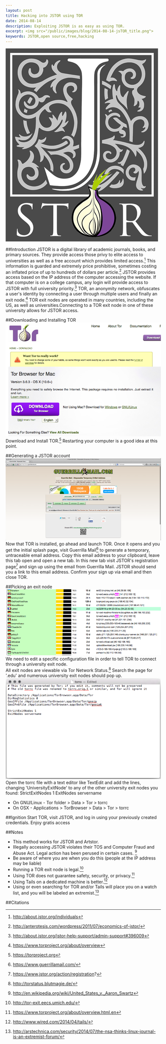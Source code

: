 ```yaml
---
layout: post
title: Hacking into JSTOR using TOR
date: 2014-08-14
description: Exploiting JSTOR is as easy as using TOR.
excerpt: <img src="/public/images/blog/2014-08-14-jsTOR_title.png">
keywords: JSTOR,open source,free,hacking
---
```



![JSTOR](/public/images/blog/2014-08-14-jsTOR_1.png "jsTOR")

##Introduction
JSTOR is a digital library of academic journals, books, and primary sources.  They provide access those privy to elite access to universities as well as a free account which provides limited access.[^1]  This information is guarded and extremely price prohibitive, sometimes costing an inflated price of up to hundreds of dollars per article.[^2]  JSTOR provides access based on the IP address of the computer accessing the website.  If that computer is on a college campus, any login will provide access to JSTOR with full university priority.[^3]  TOR, an anonymity network, obfuscates a user's identity by connecting a user through multiple users and finally an exit node.[^4]  TOR exit nodes are operated in many countries, including the US, as well as universities.Connecting to a TOR exit node in one of these university allows for JSTOR access.

##Downloading and Installing TOR
![TOR 1](/public/images/blog/2014-08-14-jsTOR_2.png "jsTOR")
Download and Install TOR.[^5]  Restarting your computer is a good idea at this point. 

##Generating a JSTOR account
![TOR 2](/public/images/blog/2014-08-14-jsTOR_3.png "jsTOR")
Now that TOR is installed, go ahead and launch TOR.  Once it opens and you get the initial splash page, visit Guerrilla Mail[^6] to generate a temporary, untraceable email address.  Copy this email address to your clipboard, leave this tab open and open a new tab.  In this new tab visit JSTOR's registration page[^7] and sign up using the email from Guerrilla Mail.  JSTOR should send you a link to this email address.  Confirm your sign up via email and then close TOR.

##Picking an exit node
![TOR IMAGE](/public/images/blog/2014-08-14-jsTOR_4.png "jsTOR")
We need to edit a specific configuration file in order to tell TOR to connect through a university exit node.  
All exit nodes are viewable via Tor Network Status.[^8]  Search the page for '.edu' and numerous university exit nodes should pop up.
![TOR IMAGE](/public/images/blog/2014-08-14-jsTOR_5.png "jsTOR")
Open the torrc file with a text editor like TextEdit and add the lines, changing 'UniversityExitNode' to any of the other university exit nodes you found:
		StrictExitNodes 1
		ExitNodes servername
* On GNU/Linux - Tor folder > Data > Tor > torrc
* On OSX - Applications > TorBrowser > Data > Tor > torrc

##Ignition
Start TOR, visit JSTOR, and log in using your previously created credentials.  Enjoy gratis access

##Notes
* This method works for JSTOR and Artstor.
* Illegally accessing JSTOR violates their TOS and Computer Fraud and Abuse Act.  Legal action has been perused in certain cases. [^9]
* Be aware of where you are when you do this (people at the IP address may be liable)
* Running a TOR exit node is legal.[^10]
* Using TOR does not guarantee safety, security, or privacy.[^11]
* Using Tails on a dedicated machine is better.[^12]
* Using or even searching for TOR and/or Tails will place you on a watch list, and you will be labeled an extremist.[^13]

##Citations

[^1]: http://about.jstor.org/individuals
[^2]: http://anterotesis.com/wordpress/2011/07/economics-of-jstor/
[^3]: http://about.jstor.org/jstor-help-support/admin-support#396009 
[^4]: https://www.torproject.org/about/overview
[^5]: https://torproject.org
[^6]: https://www.guerrillamail.com/
[^7]: https://www.jstor.org/action/registration?
[^8]: http://torstatus.blutmagie.de/
[^9]: http://en.wikipedia.org/wiki/United_States_v._Aaron_Swartz
[^10]: http://tor-exit.eecs.umich.edu/
[^11]: https://www.torproject.org/about/overview.html.en
[^12]: http://www.wired.com/2014/04/tails/
[^13]: http://arstechnica.com/security/2014/07/the-nsa-thinks-linux-journal-is-an-extremist-forum/